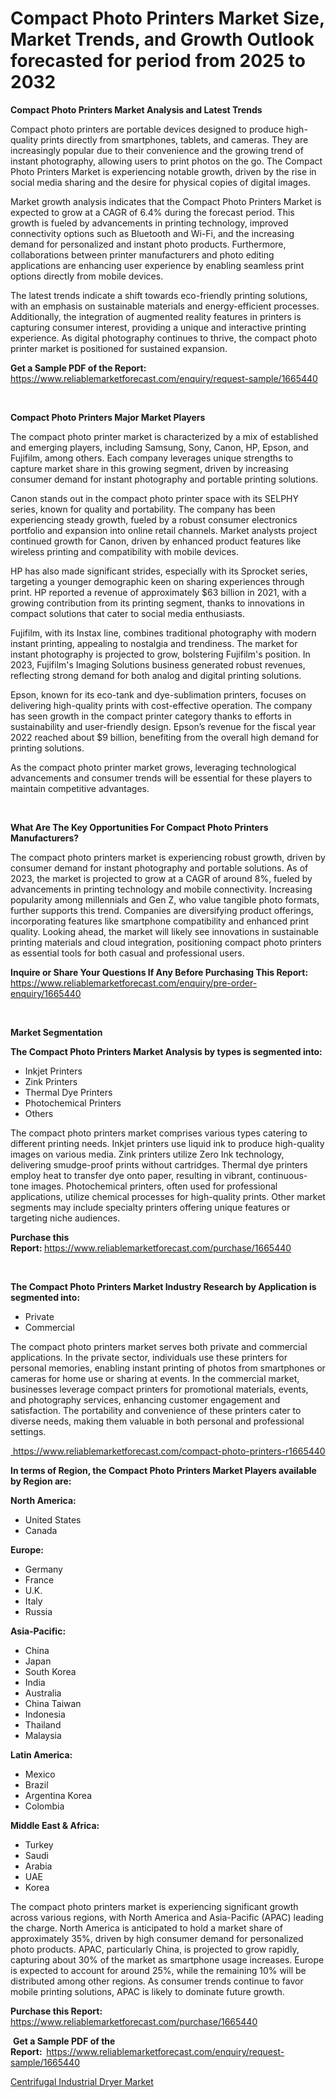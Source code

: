 <p><h1>Compact Photo Printers Market Size, Market Trends, and Growth Outlook forecasted for period from 2025 to 2032</h1></p><p><strong>Compact Photo Printers Market Analysis and Latest Trends</strong></p>
<p><p>Compact photo printers are portable devices designed to produce high-quality prints directly from smartphones, tablets, and cameras. They are increasingly popular due to their convenience and the growing trend of instant photography, allowing users to print photos on the go. The Compact Photo Printers Market is experiencing notable growth, driven by the rise in social media sharing and the desire for physical copies of digital images.</p><p>Market growth analysis indicates that the Compact Photo Printers Market is expected to grow at a CAGR of 6.4% during the forecast period. This growth is fueled by advancements in printing technology, improved connectivity options such as Bluetooth and Wi-Fi, and the increasing demand for personalized and instant photo products. Furthermore, collaborations between printer manufacturers and photo editing applications are enhancing user experience by enabling seamless print options directly from mobile devices.</p><p>The latest trends indicate a shift towards eco-friendly printing solutions, with an emphasis on sustainable materials and energy-efficient processes. Additionally, the integration of augmented reality features in printers is capturing consumer interest, providing a unique and interactive printing experience. As digital photography continues to thrive, the compact photo printer market is positioned for sustained expansion.</p></p>
<p><strong>Get a Sample PDF of the Report:&nbsp;</strong> <a href="https://www.reliablemarketforecast.com/enquiry/request-sample/1665440?utm_campaign=2195&utm_medium=2&utm_source=Github&utm_content=ia&utm_term=17022025&utm_id=compact-photo-printers">https://www.reliablemarketforecast.com/enquiry/request-sample/1665440</a></p>
<p>&nbsp;</p>
<p><strong>Compact Photo Printers Major Market Players</strong></p>
<p><p>The compact photo printer market is characterized by a mix of established and emerging players, including Samsung, Sony, Canon, HP, Epson, and Fujifilm, among others. Each company leverages unique strengths to capture market share in this growing segment, driven by increasing consumer demand for instant photography and portable printing solutions.</p><p>Canon stands out in the compact photo printer space with its SELPHY series, known for quality and portability. The company has been experiencing steady growth, fueled by a robust consumer electronics portfolio and expansion into online retail channels. Market analysts project continued growth for Canon, driven by enhanced product features like wireless printing and compatibility with mobile devices.</p><p>HP has also made significant strides, especially with its Sprocket series, targeting a younger demographic keen on sharing experiences through print. HP reported a revenue of approximately $63 billion in 2021, with a growing contribution from its printing segment, thanks to innovations in compact solutions that cater to social media enthusiasts.</p><p>Fujifilm, with its Instax line, combines traditional photography with modern instant printing, appealing to nostalgia and trendiness. The market for instant photography is projected to grow, bolstering Fujifilm's position. In 2023, Fujifilm's Imaging Solutions business generated robust revenues, reflecting strong demand for both analog and digital printing solutions.</p><p>Epson, known for its eco-tank and dye-sublimation printers, focuses on delivering high-quality prints with cost-effective operation. The company has seen growth in the compact printer category thanks to efforts in sustainability and user-friendly design. Epson’s revenue for the fiscal year 2022 reached about $9 billion, benefiting from the overall high demand for printing solutions.</p><p>As the compact photo printer market grows, leveraging technological advancements and consumer trends will be essential for these players to maintain competitive advantages.</p></p>
<p>&nbsp;</p>
<p><strong>What Are The Key Opportunities For Compact Photo Printers Manufacturers?</strong></p>
<p><p>The compact photo printers market is experiencing robust growth, driven by consumer demand for instant photography and portable solutions. As of 2023, the market is projected to grow at a CAGR of around 8%, fueled by advancements in printing technology and mobile connectivity. Increasing popularity among millennials and Gen Z, who value tangible photo formats, further supports this trend. Companies are diversifying product offerings, incorporating features like smartphone compatibility and enhanced print quality. Looking ahead, the market will likely see innovations in sustainable printing materials and cloud integration, positioning compact photo printers as essential tools for both casual and professional users.</p></p>
<p><strong>Inquire or Share Your Questions If Any Before Purchasing This Report:</strong> <a href="https://www.reliablemarketforecast.com/enquiry/pre-order-enquiry/1665440?utm_campaign=2195&utm_medium=2&utm_source=Github&utm_content=ia&utm_term=17022025&utm_id=compact-photo-printers">https://www.reliablemarketforecast.com/enquiry/pre-order-enquiry/1665440</a></p>
<p>&nbsp;</p>
<p><strong>Market Segmentation</strong></p>
<p><strong>The Compact Photo Printers Market Analysis by types is segmented into:</strong></p>
<p><ul><li>Inkjet Printers</li><li>Zink Printers</li><li>Thermal Dye Printers</li><li>Photochemical Printers</li><li>Others</li></ul></p>
<p><p>The compact photo printers market comprises various types catering to different printing needs. Inkjet printers use liquid ink to produce high-quality images on various media. Zink printers utilize Zero Ink technology, delivering smudge-proof prints without cartridges. Thermal dye printers employ heat to transfer dye onto paper, resulting in vibrant, continuous-tone images. Photochemical printers, often used for professional applications, utilize chemical processes for high-quality prints. Other market segments may include specialty printers offering unique features or targeting niche audiences.</p></p>
<p><strong>Purchase this Report:&nbsp;</strong><a href="https://www.reliablemarketforecast.com/purchase/1665440?utm_campaign=2195&utm_medium=2&utm_source=Github&utm_content=ia&utm_term=17022025&utm_id=compact-photo-printers">https://www.reliablemarketforecast.com/purchase/1665440</a></p>
<p>&nbsp;</p>
<p><strong>The Compact Photo Printers Market Industry Research by Application is segmented into:</strong></p>
<p><ul><li>Private</li><li>Commercial</li></ul></p>
<p><p>The compact photo printers market serves both private and commercial applications. In the private sector, individuals use these printers for personal memories, enabling instant printing of photos from smartphones or cameras for home use or sharing at events. In the commercial market, businesses leverage compact printers for promotional materials, events, and photography services, enhancing customer engagement and satisfaction. The portability and convenience of these printers cater to diverse needs, making them valuable in both personal and professional settings.</p></p>
<p><a href="https://www.reliablemarketforecast.com/compact-photo-printers-r1665440?utm_campaign=2195&utm_medium=2&utm_source=Github&utm_content=ia&utm_term=17022025&utm_id=compact-photo-printers">&nbsp;https://www.reliablemarketforecast.com/compact-photo-printers-r1665440</a></p>
<p><strong>In terms of Region, the Compact Photo Printers Market Players available by Region are:</strong></p>
<p>
    <p> <strong> North America: </strong>
        <ul>
            <li>United States</li>
            <li>Canada</li>
        </ul>
        </p> 
    <p> <strong> Europe: </strong>
        <ul>
            <li>Germany</li>
            <li>France</li>
            <li>U.K.</li>
            <li>Italy</li>
            <li>Russia</li>
        </ul>
        </p> 
    <p> <strong> Asia-Pacific: </strong>
        <ul>
            <li>China</li>
            <li>Japan</li>
            <li>South Korea</li>
            <li>India</li>
            <li>Australia</li>
            <li>China Taiwan</li>
            <li>Indonesia</li>
            <li>Thailand</li>
            <li>Malaysia</li>
        </ul>
        </p> 
    <p> <strong> Latin America: </strong>
        <ul>
            <li>Mexico</li>
            <li>Brazil</li>
            <li>Argentina Korea</li>
            <li>Colombia</li>
        </ul>
        </p> 
    <p> <strong> Middle East & Africa: </strong>
        <ul>
            <li>Turkey</li>
            <li>Saudi</li>
            <li>Arabia</li>
            <li>UAE</li>
            <li>Korea</li>
        </ul>
    </p>
    </p>
<p><p>The compact photo printers market is experiencing significant growth across various regions, with North America and Asia-Pacific (APAC) leading the charge. North America is anticipated to hold a market share of approximately 35%, driven by high consumer demand for personalized photo products. APAC, particularly China, is projected to grow rapidly, capturing about 30% of the market as smartphone usage increases. Europe is expected to account for around 25%, while the remaining 10% will be distributed among other regions. As consumer trends continue to favor mobile printing solutions, APAC is likely to dominate future growth.</p></p>
<p><strong>Purchase this Report: </strong><a href="https://www.reliablemarketforecast.com/purchase/1665440?utm_campaign=2195&utm_medium=2&utm_source=Github&utm_content=ia&utm_term=17022025&utm_id=compact-photo-printers">https://www.reliablemarketforecast.com/purchase/1665440</a></p>
<p>&nbsp;<strong>Get a Sample PDF of the Report:&nbsp;&nbsp;</strong><a href="https://www.reliablemarketforecast.com/enquiry/request-sample/1665440?utm_campaign=2195&utm_medium=2&utm_source=Github&utm_content=ia&utm_term=17022025&utm_id=compact-photo-printers">https://www.reliablemarketforecast.com/enquiry/request-sample/1665440</a></p>
<p><strong></strong></p>
<p><p><a href="https://github.com/edacruz6/Market-Research-Report-List-1/blob/main/centrifugal-industrial-dryer-market.md?utm_campaign=2195&utm_medium=2&utm_source=Github&utm_content=ia&utm_term=17022025&utm_id=compact-photo-printers">Centrifugal Industrial Dryer Market</a></p></p>